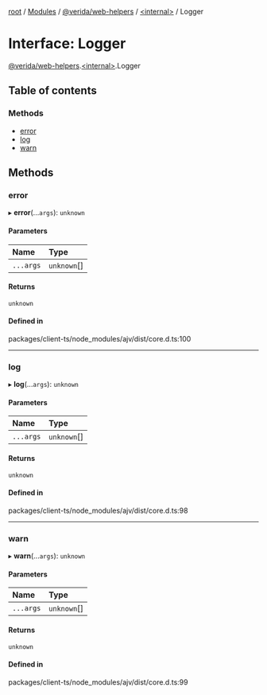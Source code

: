 [root](../README.md) / [Modules](../modules.md) / [@verida/web-helpers](../modules/verida_web_helpers.md) / [<internal\>](../modules/verida_web_helpers._internal_.md) / Logger

# Interface: Logger

[@verida/web-helpers](../modules/verida_web_helpers.md).[<internal\>](../modules/verida_web_helpers._internal_.md).Logger

## Table of contents

### Methods

- [error](verida_web_helpers._internal_.Logger.md#error)
- [log](verida_web_helpers._internal_.Logger.md#log)
- [warn](verida_web_helpers._internal_.Logger.md#warn)

## Methods

### error

▸ **error**(...`args`): `unknown`

#### Parameters

| Name | Type |
| :------ | :------ |
| `...args` | `unknown`[] |

#### Returns

`unknown`

#### Defined in

packages/client-ts/node_modules/ajv/dist/core.d.ts:100

___

### log

▸ **log**(...`args`): `unknown`

#### Parameters

| Name | Type |
| :------ | :------ |
| `...args` | `unknown`[] |

#### Returns

`unknown`

#### Defined in

packages/client-ts/node_modules/ajv/dist/core.d.ts:98

___

### warn

▸ **warn**(...`args`): `unknown`

#### Parameters

| Name | Type |
| :------ | :------ |
| `...args` | `unknown`[] |

#### Returns

`unknown`

#### Defined in

packages/client-ts/node_modules/ajv/dist/core.d.ts:99
